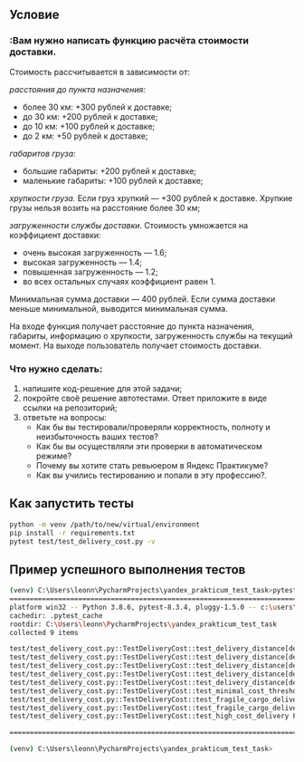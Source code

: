 ## Условие 
### :Вам нужно написать функцию расчёта стоимости доставки.

Стоимость рассчитывается в зависимости от:

*расстояния до пункта назначения:*

- более 30 км: +300 рублей к доставке;
- до 30 км: +200 рублей к доставке;
- до 10 км: +100 рублей к доставке;
- до 2 км: +50 рублей к доставке;

 

*габаритов груза:*

- большие габариты: +200 рублей к доставке;
- маленькие габариты: +100 рублей к доставке;

 

*хрупкости груза.* Если груз хрупкий — +300 рублей к доставке. Хрупкие грузы нельзя возить на расстояние более 30 км;

 

*загруженности службы доставки*. Стоимость умножается на коэффициент доставки:

- очень высокая загруженность — 1.6;
- высокая загруженность — 1.4;
- повышенная загруженность — 1.2;
- во всех остальных случаях коэффициент равен 1.

 

Минимальная сумма доставки — 400 рублей. Если сумма доставки меньше минимальной, выводится минимальная сумма.

На входе функция получает расстояние до пункта назначения, габариты, информацию о хрупкости, загруженность службы на текущий момент. На выходе пользователь получает стоимость доставки.

 

### Что нужно сделать:

1. напишите код-решение для этой задачи;
2. покройте своё решение автотестами. Ответ приложите в виде ссылки на репозиторий;
3. ответьте на вопросы: 
   - Как бы вы тестировали/проверяли корректность, полноту и неизбыточность ваших тестов?
   - Как бы вы осуществляли эти проверки в автоматическом режиме?
   - Почему вы хотите стать ревьюером в Яндекс Практикуме?
   - Как вы учились тестированию и попали в эту профессию?*.*
## Как запустить тесты

```bash
python -m venv /path/to/new/virtual/environment
pip install -r requirements.txt
pytest test/test_delivery_cost.py -v
```

## Пример успешного выполнения тестов
```bash
(venv) C:\Users\leonn\PycharmProjects\yandex_prakticum_test_task>pytest test/test_delivery_cost.py -v
================================================================================ test session starts ================================================================================
platform win32 -- Python 3.8.6, pytest-8.3.4, pluggy-1.5.0 -- c:\users\leonn\pycharmprojects\yandex_prakticum_test_task\venv\scripts\python.exe
cachedir: .pytest_cache
rootdir: C:\Users\leonn\PycharmProjects\yandex_prakticum_test_task
collected 9 items                                                                                                                                                                    

test/test_delivery_cost.py::TestDeliveryCost::test_delivery_distance[delivery_distance=-1] PASSED                                                                              [ 11%]
test/test_delivery_cost.py::TestDeliveryCost::test_delivery_distance[delivery_distance=1] PASSED                                                                               [ 22%]
test/test_delivery_cost.py::TestDeliveryCost::test_delivery_distance[delivery_distance=2] PASSED                                                                               [ 33%]
test/test_delivery_cost.py::TestDeliveryCost::test_delivery_distance[delivery_distance=15] PASSED                                                                              [ 44%]
test/test_delivery_cost.py::TestDeliveryCost::test_delivery_distance[delivery_distance=35] PASSED                                                                              [ 55%]
test/test_delivery_cost.py::TestDeliveryCost::test_minimal_cost_threshold PASSED                                                                                               [ 66%]
test/test_delivery_cost.py::TestDeliveryCost::test_fragile_cargo_delivery_distance_limit[delivery_distance=10] PASSED                                                          [ 77%]
test/test_delivery_cost.py::TestDeliveryCost::test_fragile_cargo_delivery_distance_limit[delivery_distance=350] PASSED                                                         [ 88%]
test/test_delivery_cost.py::TestDeliveryCost::test_high_cost_delivery PASSED                                                                                                   [100%]

================================================================================= 9 passed in 0.03s =================================================================================

(venv) C:\Users\leonn\PycharmProjects\yandex_prakticum_test_task>

```